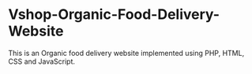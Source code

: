 # Vshop-Organic-Food-Delivery-Website

This is an Organic food delivery website implemented using PHP, HTML, CSS and JavaScript.
